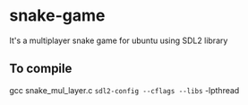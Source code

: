 # snake-game
It's a multiplayer snake game for ubuntu using SDL2 library

## To compile
gcc snake_mul_layer.c `sdl2-config --cflags --libs` -lpthread
